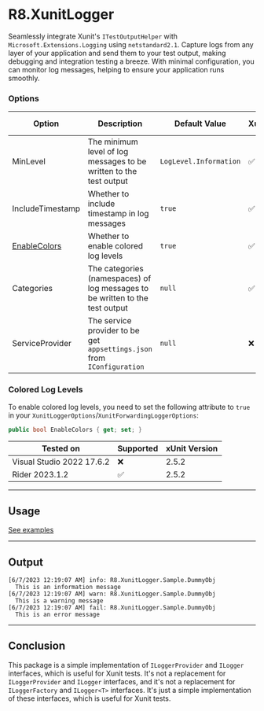 # R8.XunitLogger
Seamlessly integrate Xunit's `ITestOutputHelper` with `Microsoft.Extensions.Logging` using `netstandard2.1`. Capture logs from any layer of your application and send them to your test output, making debugging and integration testing a breeze. With minimal configuration, you can monitor log messages, helping to ensure your application runs smoothly.

### Options
| Option                              | Description                                                                  | Default Value          | Xunit | Xunit Forwarding |
|-------------------------------------|------------------------------------------------------------------------------|------------------------|-------|------------------|
| MinLevel                            | The minimum level of log messages to be written to the test output           | `LogLevel.Information` | ✅     | ✅                |
| IncludeTimestamp                    | Whether to include timestamp in log messages                                 | `true`                 | ✅     | ✅                |
| [EnableColors](#colored-log-levels) | Whether to enable colored log levels                                         | `true`                 | ✅     | ✅                |
| Categories                          | The categories (namespaces) of log messages to be written to the test output | `null`                 | ✅     | ✅                |
| ServiceProvider                     | The service provider to be get `appsettings.json` from `IConfiguration`      | `null`                 | ❌     | ✅                |

### Colored Log Levels
To enable colored log levels, you need to set the following attribute to `true` in your `XunitLoggerOptions`/`XunitForwardingLoggerOptions`:
```csharp
public bool EnableColors { get; set; }
```
| Tested on                 | Supported | xUnit Version |
|---------------------------|-----------|---------------|
| Visual Studio 2022 17.6.2 | ❌         | 2.5.2         |
| Rider 2023.1.2            | ✅         | 2.5.2         |

---
## Usage
[See examples](https://github.com/iamr8/R8.XunitLogger/tree/master/R8.XunitLogger.Sample)

---

## Output
```text
[6/7/2023 12:19:07 AM] info: R8.XunitLogger.Sample.DummyObj
  This is an information message
[6/7/2023 12:19:07 AM] warn: R8.XunitLogger.Sample.DummyObj
  This is a warning message
[6/7/2023 12:19:07 AM] fail: R8.XunitLogger.Sample.DummyObj
  This is an error message
```

---
## Conclusion
This package is a simple implementation of `ILoggerProvider` and `ILogger` interfaces, which is useful for Xunit tests. It's not a replacement for `ILoggerProvider` and `ILogger` interfaces, and it's not a replacement for `ILoggerFactory` and `ILogger<T>` interfaces. It's just a simple implementation of these interfaces, which is useful for Xunit tests.
